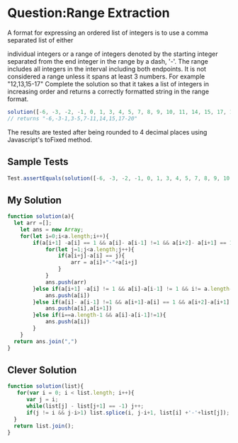 # Question:Range Extraction
A format for expressing an ordered list of integers is to use a comma separated list of either

individual integers
or a range of integers denoted by the starting integer separated from the end integer in the range by a dash, '-'. The range includes all integers in the interval including both endpoints. It is not considered a range unless it spans at least 3 numbers. For example "12,13,15-17"
Complete the solution so that it takes a list of integers in increasing order and returns a correctly formatted string in the range format.
```JavaScript
solution([-6, -3, -2, -1, 0, 1, 3, 4, 5, 7, 8, 9, 10, 11, 14, 15, 17, 18, 19, 20]);
// returns "-6,-3-1,3-5,7-11,14,15,17-20"
```
The results are tested after being rounded to 4 decimal places using Javascript's toFixed method.
## Sample Tests
```JavaScript
Test.assertEquals(solution([-6, -3, -2, -1, 0, 1, 3, 4, 5, 7, 8, 9, 10, 11, 14, 15, 17, 18, 19, 20]), "-6,-3-1,3-5,7-11,14,15,17-20")
```
## My Solution
```JavaScript
function solution(a){
  let arr =[];
    let ans = new Array;
    for(let i=0;i<a.length;i++){
        if(a[i+1] -a[i] == 1 && a[i]- a[i-1] !=1 && a[i+2]- a[i+1] == 1){
            for(let j=1;j<a.length;j++){
                if(a[i+j]-a[i] == j){
                    arr = a[i]+"-"+a[i+j]
                }
            }
            ans.push(arr)
        }else if(a[i+1] -a[i] != 1 && a[i]-a[i-1] != 1 && i!= a.length-1){
            ans.push(a[i])
        }else if(a[i]- a[i-1] !=1 && a[i+1]-a[i] == 1 && a[i+2]-a[i+1]!=1){
            ans.push(a[i],a[i+1])
        }else if(i==a.length-1 && a[i]-a[i-1]!=1){
            ans.push(a[i])
        }
    }
  return ans.join(",")
}
```
## Clever Solution
```JavaScript
function solution(list){
   for(var i = 0; i < list.length; i++){
      var j = i;
      while(list[j] - list[j+1] == -1) j++;
      if(j != i && j-i>1) list.splice(i, j-i+1, list[i] +'-'+list[j]);
  }
  return list.join();
}
```
